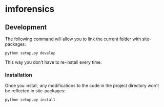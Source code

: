 # imforensics

## Development
The following command will allow you to link the current folder with site-packages:

    python setup.py develop

This way you don't have to re-install every time.

### Installation
Once you install, any modifications to the code in the project directory won't be reflected in site-packages:

    python setup.py install
